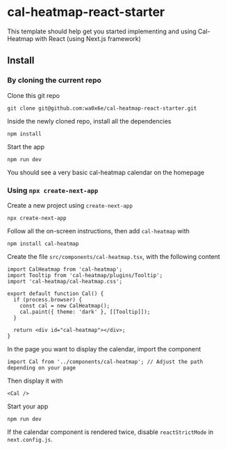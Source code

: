 # cal-heatmap-react-starter

This template should help get you started implementing and using Cal-Heatmap with React (using Next.js framework)

## Install

### By cloning the current repo

Clone this git repo

`git clone git@github.com:wa0x6e/cal-heatmap-react-starter.git`

Inside the newly cloned repo, install all the dependencies

`npm install`

Start the app

`npm run dev`

You should see a very basic cal-heatmap calendar on the homepage

### Using `npx create-next-app`

Create a new project using `create-next-app`

`npx create-next-app`

Follow all the on-screen instructions, then add `cal-heatmap` with

`npm install cal-heatmap`

Create the file `src/components/cal-heatmap.tsx`, with the following content

```
import CalHeatmap from 'cal-heatmap';
import Tooltip from 'cal-heatmap/plugins/Tooltip';
import 'cal-heatmap/cal-heatmap.css';

export default function Cal() {
  if (process.browser) {
    const cal = new CalHeatmap();
    cal.paint({ theme: 'dark' }, [[Tooltip]]);
  }

  return <div id="cal-heatmap"></div>;
}
```

In the page you want to display the calendar, import the component

```
import Cal from '../components/cal-heatmap'; // Adjust the path depending on your page
```

Then display it with

```
<Cal />
```

Start your app

`npm run dev`

If the calendar component is rendered twice, disable `reactStrictMode` in `next.config.js`.
